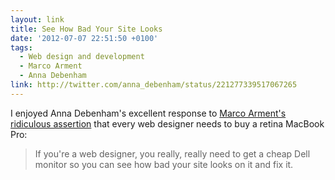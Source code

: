 ```yaml
---
layout: link
title: See How Bad Your Site Looks
date: '2012-07-07 22:51:50 +0100'
tags:
  - Web design and development
  - Marco Arment
  - Anna Debenham
link: http://twitter.com/anna_debenham/status/221277339517067265
---
```

I enjoyed Anna Debenham's excellent response to [Marco Arment's ridiculous assertion][1] that every web designer needs to buy a retina MacBook Pro:

> If you're a web designer, you really, really need to get a cheap Dell monitor so you can see how bad your site looks on it and fix it.

[1]: https://twitter.com/marcoarment/status/220968507117015040
